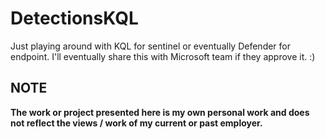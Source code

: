 ﻿# DetectionsKQL
Just playing around with KQL for sentinel or eventually Defender for endpoint. I'll eventually share this with Microsoft team if they approve it. :) 

## NOTE
**The work or project presented here is my own personal work and does not reflect the views / work of my current or past employer.**
